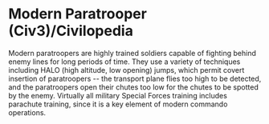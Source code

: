 # Modern Paratrooper (Civ3)/Civilopedia

Modern paratroopers are highly trained soldiers capable of fighting behind enemy lines for long periods of time. They use a variety of techniques including HALO (high altitude, low opening) jumps, which permit covert insertion of paratroopers -- the transport plane flies too high to be detected, and the paratroopers open their chutes too low for the chutes to be spotted by the enemy. Virtually all military Special Forces training includes parachute training, since it is a key element of modern commando operations.